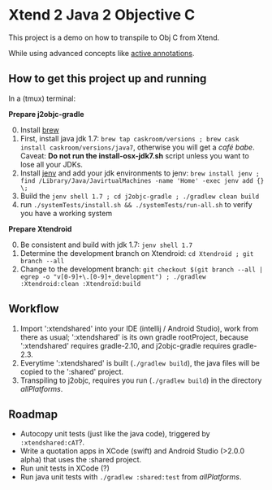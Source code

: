 Xtend 2 Java 2 Objective C
==========================

This project is a demo on how to transpile to Obj C from Xtend.

While using advanced concepts like [active annotations](http://todo).

How to get this project up and running
--------------------------------------

In a (tmux) terminal:

**Prepare j2objc-gradle**

0. Install [brew](http://brew.sh/)
1. First, install java jdk 1.7: `brew tap caskroom/versions ; brew cask install caskroom/versions/java7`, otherwise you will get a _café babe_. Caveat: **Do not run the install-osx-jdk7.sh** script unless you want to lose all your JDKs.
2. Install [jenv](http://www.jenv.be/) and add your jdk environments to jenv: `brew install jenv ; find /Library/Java/JavirtualMachines -name 'Home' -exec jenv add {} \;`
3. Build the `jenv shell 1.7 ; cd j2objc-gradle ; ./gradlew clean build`
4. run `./systemTests/install.sh && ./systemTests/run-all.sh` to verify you have a working system

**Prepare Xtendroid**

0. Be consistent and build with jdk 1.7: `jenv shell 1.7`
1. Determine the development branch on Xtendroid: `cd Xtendroid ; git branch --all`
2. Change to the development branch:
    `git checkout $(git branch --all | egrep -o "v[0-9]+\.[0-9]+_development") ; ./gradlew :Xtendroid:clean :Xtendroid:build`
    
Workflow
--------

1. Import ':xtendshared' into your IDE (intellij / Android Studio), work from there as usual; ':xtendshared' is its own gradle rootProject, because ':xtendshared' requires gradle-2.10, and j2objc-gradle requires gradle-2.3.
2. Everytime ':xtendshared' is built (`./gradlew build`), the java files will be copied to the ':shared' project.
3. Transpiling to j2objc, requires you run (`./gradlew build`) in the directory _allPlatforms_.


Roadmap
-------

* Autocopy unit tests (just like the java code), triggered by `:xtendshared:cAT`?.
* Write a quotation apps in XCode (swift) and Android Studio (>2.0.0 alpha) that uses the :shared project.
* Run unit tests in XCode (?)
* Run java unit tests with `./gradlew :shared:test` from _allPlatforms_.